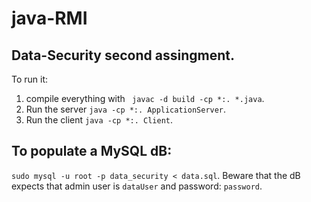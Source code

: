 # java-RMI

## Data-Security second assingment.
To run it:
1. compile everything with ` javac -d build -cp *:. *.java`.
2. Run the server `java -cp *:. ApplicationServer`.
3. Run the client `java -cp *:. Client`.

## To populate a MySQL dB:
`sudo mysql -u root -p data_security < data.sql`.
Beware that the dB expects that admin user is `dataUser` and password: `password`.
